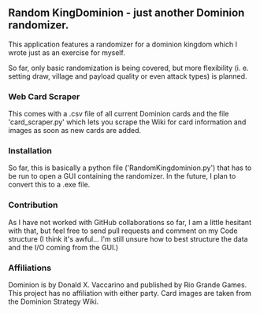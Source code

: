 ## Random KingDominion - just another Dominion randomizer.
This application features a randomizer for a dominion kingdom which I wrote just as an exercise for myself.

So far, only basic randomization is being covered, but more flexibility (i. e. setting draw, village and payload quality or even attack types) is planned.

### Web Card Scraper
This comes with a .csv file of all current Dominion cards and the file 'card_scraper.py' which lets you scrape the Wiki for card information and images as soon as new cards are added.

### Installation
So far, this is basically a python file ('RandomKingdominion.py') that has to be run to open a GUI containing the randomizer.
In the future, I plan to convert this to a .exe file.

### Contribution
As I have not worked with GitHub collaborations so far, I am a little hesitant with that, but feel free to send pull requests and comment on my Code structure (I think it's awful... I'm still unsure how to best structure the data and the I/O coming from the GUI.)

### Affiliations
Dominion is by Donald X. Vaccarino and published by Rio Grande Games.
This project has no affiliation with either party. Card images are taken from the Dominion Strategy Wiki.